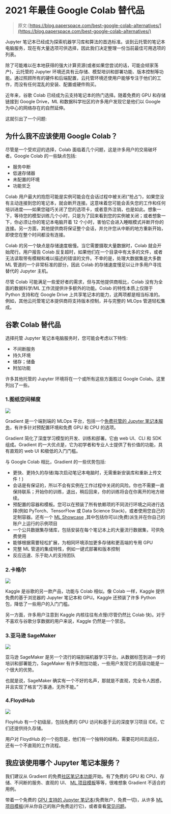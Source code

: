 # 2021 年最佳 Google Colab 替代品

> 原文:[https://blog.paperspace.com/best-google-colab-alternatives/](https://blog.paperspace.com/best-google-colab-alternatives/)

Jupyter 笔记本已经成为探索机器学习库和算法的首选标准。谈到云托管的笔记本电脑服务，现在有大量选项可供选择，因此我们决定整理一份当前最佳可用选项的列表。

除了可能难以在本地获得的强大计算资源(或者如果您尝试的话，可能会倾家荡产)，云托管的 Jupyter 环境还具有云存储、模型培训和部署功能、版本控制等功能。通过照顾所有的硬件和后端配置，云托管环境还使用户能够专注于他们的工作，而没有任何混乱的安装、配置或硬件购买。

近年来，谷歌 Colab 已经成为云支持笔记本的热门选择。随着免费的 GPU 和存储链接到 Google Drive，ML 和数据科学社区的许多用户发现它是他们以 Google 为中心的网络存在的自然延伸。

这就引出了一个问题:

## 为什么我不应该使用 Google Colab？

尽管是一个受欢迎的选择，Colab 面临着几个问题，这是许多用户的交易破坏者。Google Colab 的一些缺点包括:

*   服务中断
*   低速存储器
*   未配置的环境
*   功能贫乏

Colab 用户最大的抱怨可能是实例可能会在会话过程中被关闭(“抢占”)，如果您没有主动连接到您的笔记本，就会断开连接。这意味着您可能会丢失您的工作和任何培训进度——如果您碰巧关闭了您的选项卡，或者意外注销，也是如此。想象一下，等待您的模型训练几个小时，只是为了回来看到您的实例被关闭；或者想象一下，你必须让你的笔记本电脑开着 12 个小时，害怕它会进入睡眠模式并断开你的连接。另一方面，其他提供商将保证整个会话，并允许您从中断的地方重新开始，即使您在整个时间都没有连接。

Colab 的另一个缺点是存储速度极慢。当它需要摄取大量数据时，Colab 就会开始爬行。用户报告 Colab 反复超时，如果他们在一个目录中有太多的文件，或者无法读取带有模糊和难以描述的错误的文件。不幸的是，处理大数据集是大多数 ML 管道的一个非常标准的部分，因此 Colab 的存储速度慢足以让许多用户寻找替代的 Jupyter 主机。

尽管 Colab 可能满足一些爱好者的需求，但与其他提供商相比，Colab 没有为全面的数据科学/ML 工作流提供许多额外的功能。Colab 的特性本质上仅限于 Python 支持和在 Google Drive 上共享笔记本的能力，这两项都是相当标准的。例如，其他云托管笔记本提供商将支持版本控制，并与完整的 MLOps 管道轻松集成。

## 谷歌 Colab 替代品

选择托管 Jupyter 笔记本电脑服务时，您可能会考虑以下特性:

*   不间断服务
*   持久环境
*   储存；储备
*   附加功能

许多其他托管的 Jupyter 环境将在一个或所有这些方面胜过 Google Colab。这里列出了一些。

### 1.图纸空间梯度

![](../Images/a2f6588481f88a118ded61d97679ebd0.png)

Gradient 是一个端到端的 MLOps 平台，包括一个[免费托管的 Jupyter 笔记本服务](https://gradient.paperspace.com/free-gpu)，有许多针对预配置环境和免费 GPU 和 CPU 的选项。

Gradient 简化了深度学习模型的开发、训练和部署。它由 web UI、CLI 和 SDK 组成。Gradient 的一大优点是，它为初学者和专业人士提供了有价值的功能，具有直观的 web UI 和极低的入门门槛。

与 Google Colab 相比，Gradient 的一些优势包括:

*   更快、更持久的存储(每次启动笔记本电脑时，无需重新安装库和重新上传文件！)
*   会话是有保证的，所以不会有实例在工作过程中关闭的风险。你也不需要一直保持联系；开始你的训练，退出，稍后回来，你的训练将会在你离开的地方继续。
*   预配置的容器和模板。您可以在预装了所有依赖项的不同流行环境之间进行选择(例如 PyTorch、TensorFlow 或 Data Science Stack)，或者使用您自己的定制容器。还有一个 [ML Showcase](http://ml-showcase.paperspace.com/) ,其中包括你可以(免费)派生并在你自己的账户上运行的示例项目
*   一个公共数据集存储库，包括安装在每个笔记本上的大量流行数据集，可供免费使用
*   能够根据需要轻松扩展，为相同环境添加更多存储和更高端的专用 GPU
*   完整 ML 管道的集成特性，例如一键式部署和版本控制
*   反应迅速、乐于助人的支持团队

### 2.卡格尔

![](../Images/f966523d3cf11fe642443a9bbc140e9f.png)

Kaggle 是谷歌的另一款产品，功能与 Colab 相似。像 Colab 一样，Kaggle 提供免费的基于浏览器的 Jupyter 笔记本和 GPU。Kaggle 还预装了许多 Python 包，降低了一些用户的入门门槛。

另一方面，许多用户注意到 Kaggle 内核往往有点慢(尽管仍然比 Colab 快)。对于不喜欢与谷歌分享数据的用户来说，Kaggle 仍然是一个禁忌。

### 3.亚马逊 SageMaker

![](../Images/4d686f8cdda42b024524b190fc881542.png)

亚马逊 SageMaker 是另一个流行的端到端机器学习平台。从数据标签到进一步的培训和部署能力，SageMaker 有许多附加功能，一些用户发现它的高级功能是一个很大的优势。

也就是说，SageMaker 确实有一个不好的名声，那就是不直观，完全令人困惑，并且实现了格言“万事通，无所不能。”

### 4.FloydHub

![](../Images/9ada48f510686d469c680d4a1e56cc14.png)

FloyHub 有一个初级层，包括免费的 GPU 访问和基于云的深度学习项目 IDE。它们还提供持久存储。

用户对 FloydHub 的一个抱怨是，他们有一个独特的结构，需要花时间去适应，还有一个不直观的工作流程。

## 我应该使用哪个 Jupyter 笔记本服务？

我们建议从 Gradient 的免费[社区笔记本功能](https://gradient.paperspace.com/free-gpu)开始。有了免费的 GPU 和 CPU、存储、不间断的服务、直观的 UI、 [ML 项目模板](https://gradient.paperspace.com/free-gpu)等等，很难想象 Gradient 不适合的用例。

带着一个免费的 [GPU 支持的 Jupyter 笔记本](https://gradient.paperspace.com/free-gpu)(免费账户，免费一切)，从许多 [ML 项目模板](http://ml-showcase.paperspace.com/)(并从你自己的账户免费运行它)，或者查看[常见问题](https://ml-showcase.paperspace.com/guide)。
